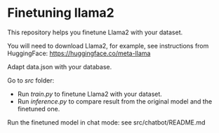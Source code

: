 # Finetuning llama2

This repository helps you finetune Llama2 with your dataset.

You will need to download Llama2, for example, see instructions from HuggingFace: https://huggingface.co/meta-llama

Adapt data.json with your database.

Go to *src* folder:
- Run *train.py* to finetune Llama2 with your dataset.
- Run *inference.py* to compare result from the original model and the finetuned one.

Run the finetuned model in chat mode: see src/chatbot/README.md